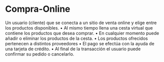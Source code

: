 # Compra-Online

Un usuario (cliente) que se conecta a un sitio de venta online y elige entre los productos disponibles.
    • Al mismo tiempo llena una cesta virtual que contiene los productos que desea comprar.
    • En cualquier momento puede añadir o eliminar los productos de la cesta.
    • Los productos ofrecidos pertenecen a distintos proveedores
    • El pago se efectúa con la ayuda de una tarjeta de crédito.
    • Al final de la transacción el usuario puede confirmar su pedido o cancelarlo.
